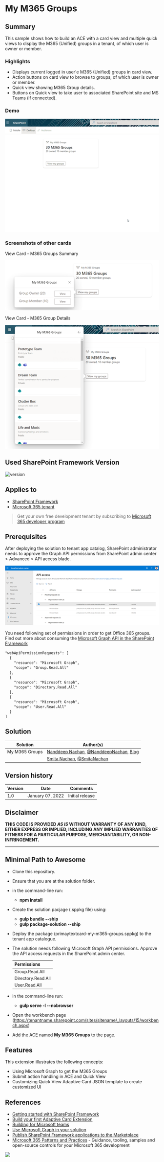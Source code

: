 # My M365 Groups

## Summary

This sample shows how to build an ACE with a card view and multiple quick views to display the M365 (Unified) groups in a tenant, of which user is owner or member.

### Highlights

- Displays current logged in user'e M365 (Unified) groups in card view.
- Action buttons on card view to browse to groups, of which user is owner or member.
- Quick view showing M365 Group details.
- Buttons on Quick view to take user to associated SharePoint site and MS Teams (if connected).

### Demo

![demo](./assets/demo.gif)

### Screenshots of other cards

View Card - M365 Groups Summary

![View Card M365 Groups Summary](./assets/viewcard-m365groups-summary.png)

View Card - M365 Group Details

![View Card M365 Group Details](./assets/viewcard-m365groups-details.png)

## Used SharePoint Framework Version

![version](https://img.shields.io/badge/version-1.13-green.svg)

## Applies to

- [SharePoint Framework](https://aka.ms/spfx)
- [Microsoft 365 tenant](https://docs.microsoft.com/en-us/sharepoint/dev/spfx/set-up-your-developer-tenant)

> Get your own free development tenant by subscribing to [Microsoft 365 developer program](http://aka.ms/o365devprogram)

## Prerequisites

After deploying the solution to tenant app catalog, SharePoint administrator needs to approve the Graph API permissions from SharePoint admin center > Advanced > API access blade.

![Approve Graph API Permissions](./assets/approve-graph-api-permissions.png)

You need following set of permissions in order to get Office 365 groups. Find out more about consuming the [Microsoft Graph API in the SharePoint Framework](https://docs.microsoft.com/en-us/sharepoint/dev/spfx/use-aad-tutorial)

```
"webApiPermissionRequests": [  
  {
    "resource": "Microsoft Graph",
    "scope": "Group.Read.All"
  },
  {
    "resource": "Microsoft Graph",
    "scope": "Directory.Read.All"
  },
  {
    "resource": "Microsoft Graph",
    "scope": "User.Read.All"
  }
]
```

## Solution

Solution|Author(s)
--------|---------
My M365 Groups | [Nanddeep Nachan](https://github.com/nanddeepn), [@NanddeepNachan](https://twitter.com/NanddeepNachan), [Blog](https://nanddeepnachanblogs.com)
&nbsp;|[Smita Nachan](https://github.com/SmitaNachan), [@SmitaNachan](https://twitter.com/SmitaNachan)

## Version history

Version|Date|Comments
-------|----|--------
1.0|January 07, 2022|Initial release

## Disclaimer

**THIS CODE IS PROVIDED *AS IS* WITHOUT WARRANTY OF ANY KIND, EITHER EXPRESS OR IMPLIED, INCLUDING ANY IMPLIED WARRANTIES OF FITNESS FOR A PARTICULAR PURPOSE, MERCHANTABILITY, OR NON-INFRINGEMENT.**

---

## Minimal Path to Awesome

- Clone this repository.
- Ensure that you are at the solution folder.
- in the command-line run:
  - **npm install**
- Create the solution pacjage (.sppkg file) using:
  - **gulp bundle --ship**
  - **gulp package-solution --ship**
- Deploy the package (primaytextcard-my-m365-groups.sppkg) to the tenant app catalogue.
- The solution needs following Microsoft Graph API permissions. Approve the API access requests in the SharePoint admin center.

  | Permissions         |
  |---------------------|
  | Group.Read.All      |
  | Directory.Read.All  |
  | User.Read.All  |

- in the command-line run:
  - **gulp serve -l --nobrowser**
- Open the workbench page (<https://tenantname.sharepoint.com/sites/sitename/_layouts/15/workbench.aspx>)
- Add the ACE named **My M365 Groups** to the page.

## Features

This extension illustrates the following concepts:

- Using Microsoft Graph to get the M365 Groups
- Submit action handling in ACE and Quick View
- Customizing Quick View Adaptive Card JSON template to create customized UI

## References

- [Getting started with SharePoint Framework](https://docs.microsoft.com/en-us/sharepoint/dev/spfx/set-up-your-developer-tenant)
- [Build your first Adaptive Card Extension](https://docs.microsoft.com/en-us/sharepoint/dev/spfx/viva/get-started/build-first-sharepoint-adaptive-card-extension)
- [Building for Microsoft teams](https://docs.microsoft.com/en-us/sharepoint/dev/spfx/build-for-teams-overview)
- [Use Microsoft Graph in your solution](https://docs.microsoft.com/en-us/sharepoint/dev/spfx/web-parts/get-started/using-microsoft-graph-apis)
- [Publish SharePoint Framework applications to the Marketplace](https://docs.microsoft.com/en-us/sharepoint/dev/spfx/publish-to-marketplace-overview)
- [Microsoft 365 Patterns and Practices](https://aka.ms/m365pnp) - Guidance, tooling, samples and open-source controls for your Microsoft 365 development

<img src="https://pnptelemetry.azurewebsites.net/sp-dev-fx-aces/samples/PrimaryTextCard-My-M365-Groups" />
